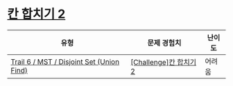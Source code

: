 # [칸 합치기 2](https://www.codetree.ai/trails/complete/curated-cards/challenge-can)

|유형|문제 경험치|난이도|
|---|---|---|
|[Trail 6 / MST / Disjoint Set (Union Find)](https://www.codetree.ai/trail-info/intermediate-high/)|[[Challenge]칸 합치기 2](https://www.codetree.ai/trails/complete/curated-cards/challenge-can/)|어려움|

